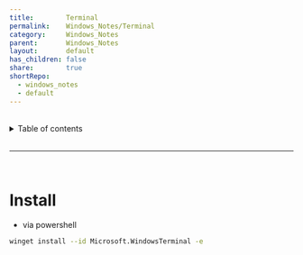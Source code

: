 ```yaml
---  
title:        Terminal  
permalink:    Windows_Notes/Terminal  
category:     Windows_Notes  
parent:       Windows_Notes  
layout:       default  
has_children: false  
share:        true  
shortRepo:  
  - windows_notes  
  - default  
---  
```

  
  
<br/>  
  
<details markdown="block">  
<summary>  
Table of contents  
</summary>  
{: .text-delta }  
1. TOC  
{:toc}  
</details>  
  
<br/>  
  
***  
  
<br/>  
  
# Install  
  
- via powershell  
  
```bash  
winget install --id Microsoft.WindowsTerminal -e  
```